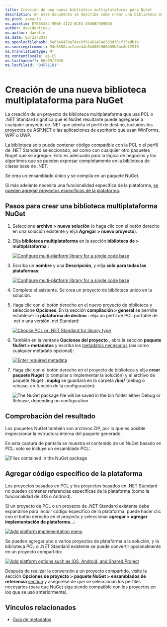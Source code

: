 ```yaml
---
title: Creación de una nueva biblioteca multiplataforma para NuGet
description: En este documento se describe cómo crear una biblioteca multiplataforma para su uso con NuGet. Esta técnica es adecuada para la lógica de negocios y los algoritmos que se pueden expresar completamente en la biblioteca de clases base de .NET y, por tanto, se ejecutan en todas las plataformas de destino sin código específico de la plataforma.
ms.prod: xamarin
ms.assetid: E7B55354-9BBE-4122-BCE3-3506B79090DD
author: davidortinau
ms.author: daortin
ms.date: 03/23/2017
ms.openlocfilehash: 5e63e6470a7dac0f9148147a0303d35cf33adb1b
ms.sourcegitcommit: 93e6358aac2ade44e8b800f066405b8bc8df2510
ms.translationtype: MT
ms.contentlocale: es-ES
ms.lasthandoff: 06/09/2020
ms.locfileid: "84571181"
---
```

# <a name="creating-a-new-multiplatform-library-for-nuget"></a>Creación de una nueva biblioteca multiplataforma para NuGet

La creación de un proyecto de biblioteca multiplataforma que usa PCL o .NET Standard significa que el NuGet resultante puede agregarse a cualquier proyecto de .NET que admita el perfil de destino, incluidos los proyectos de ASP.NET o las aplicaciones de escritorio que usan WinForms, WPF o UWP.

La biblioteca solo puede contener código compatible con la PCL o el perfil de .NET Standard seleccionado, así como con cualquier otro paquetes Nuget que se agregue.
Esto es adecuado para la lógica de negocios y los algoritmos que se pueden expresar completamente en la biblioteca de clases base de .NET.

Se crea un ensamblado único y se compila en un paquete NuGet.

Si más adelante necesita una funcionalidad específica de la plataforma, [se pueden agregar proyectos específicos de la plataforma](#add-platforms).

## <a name="steps-to-create-a-multiplatform-library-nuget"></a>Pasos para crear una biblioteca multiplataforma NuGet

1. Seleccione **archivo > nueva solución** (o haga clic con el botón derecho en una solución existente y elija **Agregar > nuevo proyecto**).

2. Elija **biblioteca multiplataforma** en la sección **biblioteca de > multiplataforma** :

   [![](single-codebase-images/mulitplatform-library-sml.png "Configure multi-platform library for a single code base")](single-codebase-images/mulitplatform-library.png#lightbox)

3. Escriba un **nombre** y una **Descripción**, y elija **solo para todas las plataformas**:

   [![](single-codebase-images/single-configure-sml.png "Configure multi-platform library for a single code base")](single-codebase-images/single-configure.png#lightbox)

4. Complete el asistente. Se crea un proyecto de biblioteca único en la solución.

5. Haga clic con el botón derecho en el nuevo proyecto de biblioteca y seleccione **Opciones**. En la sección **compilación > general** se permite establecer la **plataforma de destino** : elija un perfil de PCL portable de .net o una versión .net Standard:

   [![](single-codebase-images/single-choose-type-sml.png "Choose PCL or .NET Standard for library type")](single-codebase-images/single-choose-type.png#lightbox)

6. También en la ventana **Opciones del proyecto** , abra la sección **paquete NuGet > metadatos** y escriba los [metadatos necesarios](~/cross-platform/app-fundamentals/nuget-multiplatform-libraries/metadata.md) (así como cualquier metadato opcional):

   [![](single-codebase-images/single-metadata-sml.png "Enter required metadata")](single-codebase-images/single-metadata.png#lightbox)

7. Haga clic con el botón derecho en el proyecto de biblioteca y elija **crear paquete Nuget** (o compilar o implementar la solución) y el archivo de paquete Nuget **. nupkg** se guardará en la carpeta **/bin/** (debug o release, en función de la configuración):

   ![](single-codebase-images/create-nuget-package.png "The NuGet package file will be saved in the bin folder either Debug or Release, depending on configuration")

## <a name="verifying-the-output"></a>Comprobación del resultado

Los paquetes NuGet también son archivos ZIP, por lo que es posible inspeccionar la estructura interna del paquete generado.

En esta captura de pantalla se muestra el contenido de un NuGet basado en PCL: solo se incluye un ensamblado PCL:

![](single-codebase-images/nuget-output.png "Files contained in the NuGet package")

<a name="add-platforms"></a>

## <a name="adding-platform-specific-code"></a>Agregar código específico de la plataforma

Los proyectos basados en PCL y los proyectos basados en .NET Standard no pueden contener referencias específicas de la plataforma (como la funcionalidad de iOS o Android).

Si un proyecto de PCL o un proyecto de .NET Standard existente debe expandirse para incluir código específico de la plataforma, puede hacer clic con el botón derecho en el proyecto y seleccionar **agregar > agregar implementación de plataforma.**..:

[![](single-codebase-images/add-later-sml.png "Add platform implementation menu")](single-codebase-images/add-later.png#lightbox)

Se pueden agregar uno o varios proyectos de plataforma a la solución, y la biblioteca PCL o .NET Standard existente se puede convertir opcionalmente en un proyecto compartido:

[![](single-codebase-images/add-later-platforms-sml.png "Add platform options such as iOS, Android, and Shared Project")](single-codebase-images/add-later-platforms-sml.png#lightbox)

Después de realizar la conversión a un proyecto compartido, visite la sección **Opciones de proyecto > paquete NuGet > ensamblados de referencia** 
 [section](~/cross-platform/app-fundamentals/nuget-multiplatform-libraries/platform-specific.md) y asegúrese de que se seleccionan los perfiles necesarios (para que NuGet siga siendo compatible con los proyectos en los que se usó anteriormente).

## <a name="related-links"></a>Vínculos relacionados

- [Guía de metadatos](~/cross-platform/app-fundamentals/nuget-multiplatform-libraries/metadata.md)

